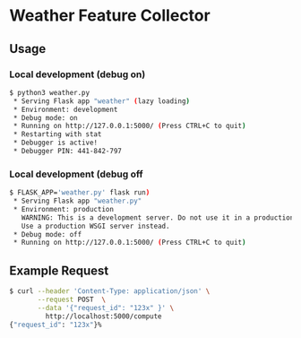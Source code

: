 # Weather Feature Collector

## Usage

### Local development (debug on)

```bash
$ python3 weather.py
 * Serving Flask app "weather" (lazy loading)
 * Environment: development
 * Debug mode: on
 * Running on http://127.0.0.1:5000/ (Press CTRL+C to quit)
 * Restarting with stat
 * Debugger is active!
 * Debugger PIN: 441-842-797
```

### Local development (debug off
```bash
$ FLASK_APP='weather.py' flask run)
 * Serving Flask app "weather.py"
 * Environment: production
   WARNING: This is a development server. Do not use it in a production deployment.
   Use a production WSGI server instead.
 * Debug mode: off
 * Running on http://127.0.0.1:5000/ (Press CTRL+C to quit)
```

## Example Request

```bash
$ curl --header 'Content-Type: application/json' \
       --request POST  \
       --data '{"request_id": "123x" }' \
         http://localhost:5000/compute
{"request_id": "123x"}%
```
